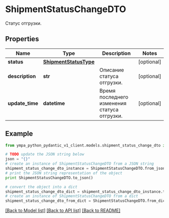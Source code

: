 # ShipmentStatusChangeDTO

Статус отгрузки.

## Properties
Name | Type | Description | Notes
------------ | ------------- | ------------- | -------------
**status** | [**ShipmentStatusType**](ShipmentStatusType.md) |  | [optional] 
**description** | **str** | Описание статуса отгрузки. | [optional] 
**update_time** | **datetime** | Время последнего изменения статуса отгрузки. | [optional] 

## Example

```python
from ympa_python_pydantic_v1_client.models.shipment_status_change_dto import ShipmentStatusChangeDTO

# TODO update the JSON string below
json = "{}"
# create an instance of ShipmentStatusChangeDTO from a JSON string
shipment_status_change_dto_instance = ShipmentStatusChangeDTO.from_json(json)
# print the JSON string representation of the object
print ShipmentStatusChangeDTO.to_json()

# convert the object into a dict
shipment_status_change_dto_dict = shipment_status_change_dto_instance.to_dict()
# create an instance of ShipmentStatusChangeDTO from a dict
shipment_status_change_dto_from_dict = ShipmentStatusChangeDTO.from_dict(shipment_status_change_dto_dict)
```
[[Back to Model list]](../README.md#documentation-for-models) [[Back to API list]](../README.md#documentation-for-api-endpoints) [[Back to README]](../README.md)


